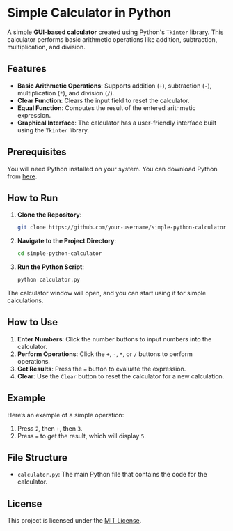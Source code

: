 # Simple Calculator in Python

A simple **GUI-based calculator** created using Python's `Tkinter` library. This calculator performs basic arithmetic operations like addition, subtraction, multiplication, and division.

## Features

- **Basic Arithmetic Operations**: Supports addition (`+`), subtraction (`-`), multiplication (`*`), and division (`/`).
- **Clear Function**: Clears the input field to reset the calculator.
- **Equal Function**: Computes the result of the entered arithmetic expression.
- **Graphical Interface**: The calculator has a user-friendly interface built using the `Tkinter` library.

## Prerequisites

You will need Python installed on your system. You can download Python from [here](https://www.python.org/downloads/).

## How to Run

1. **Clone the Repository**:
    ```bash
    git clone https://github.com/your-username/simple-python-calculator.git
    ```

2. **Navigate to the Project Directory**:
    ```bash
    cd simple-python-calculator
    ```

3. **Run the Python Script**:
    ```bash
    python calculator.py
    ```

The calculator window will open, and you can start using it for simple calculations.

## How to Use

1. **Enter Numbers**: Click the number buttons to input numbers into the calculator.
2. **Perform Operations**: Click the `+`, `-`, `*`, or `/` buttons to perform operations.
3. **Get Results**: Press the `=` button to evaluate the expression.
4. **Clear**: Use the `Clear` button to reset the calculator for a new calculation.

## Example

Here’s an example of a simple operation:

1. Press `2`, then `+`, then `3`.
2. Press `=` to get the result, which will display `5`.

## File Structure

- `calculator.py`: The main Python file that contains the code for the calculator.

## License

This project is licensed under the [MIT License](LICENSE).
